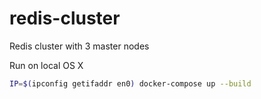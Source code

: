 # redis-cluster

Redis cluster with 3 master nodes

Run on local OS X
```bash
IP=$(ipconfig getifaddr en0) docker-compose up --build
```
